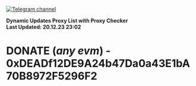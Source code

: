 [![Telegram channel](https://img.shields.io/endpoint?url=https://runkit.io/damiankrawczyk/telegram-badge/branches/master?url=https://t.me/n4z4v0d)](https://t.me/n4z4v0d) 

**Dynamic Updates Proxy List with Proxy Checker**  
**Last Updated: 20.12.23 23:02**

# DONATE (_any evm_) - 0xDEADf12DE9A24b47Da0a43E1bA70B8972F5296F2
